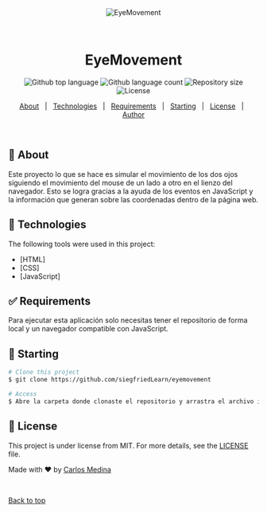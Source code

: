 <div align="center" id="top"> 
  <img src="./.github/app.gif" alt="EyeMovement" />

  &#xa0;

  <!-- <a href="https://eyemovement.netlify.app">Demo</a> -->
</div>

<h1 align="center">EyeMovement</h1>

<p align="center">
  <img alt="Github top language" src="https://img.shields.io/github/languages/top/siegfriedLearn/eyemovement?color=56BEB8">

  <img alt="Github language count" src="https://img.shields.io/github/languages/count/siegfriedLearn/eyemovement?color=56BEB8">

  <img alt="Repository size" src="https://img.shields.io/github/repo-size/siegfriedLearn/eyemovement?color=56BEB8">

  <img alt="License" src="https://img.shields.io/github/license/siegfriedLearn/eyemovement?color=56BEB8">

  <!-- <img alt="Github issues" src="https://img.shields.io/github/issues/siegfriedLearn/eyemovement?color=56BEB8" /> -->

  <!-- <img alt="Github forks" src="https://img.shields.io/github/forks/siegfriedLearn/eyemovement?color=56BEB8" /> -->

  <!-- <img alt="Github stars" src="https://img.shields.io/github/stars/siegfriedLearn/eyemovement?color=56BEB8" /> -->
</p>

<!-- Status -->

<!-- <h4 align="center"> 
	🚧  EyeMovement 🚀 Under construction...  🚧
</h4> 

<hr> -->

<p align="center">
  <a href="#dart-about">About</a> &#xa0; | &#xa0; 
  <a href="#rocket-technologies">Technologies</a> &#xa0; | &#xa0;
  <a href="#white_check_mark-requirements">Requirements</a> &#xa0; | &#xa0;
  <a href="#checkered_flag-starting">Starting</a> &#xa0; | &#xa0;
  <a href="#memo-license">License</a> &#xa0; | &#xa0;
  <a href="https://github.com/siegfriedLearn" target="_blank">Author</a>
</p>

<br>

## :dart: About ##

Este proyecto lo que se hace es simular el movimiento de los dos ojos siguiendo el movimiento del mouse de un lado a otro en el lienzo del navegador. Esto se logra gracias a la ayuda de los eventos en JavaScript y la información que generan sobre las coordenadas dentro de la página web. 


## :rocket: Technologies ##

The following tools were used in this project:

- [HTML]
- [CSS]
- [JavaScript]

## :white_check_mark: Requirements ##

Para ejecutar esta aplicación solo necesitas tener el repositorio de forma local y un navegador compatible con JavaScript.

## :checkered_flag: Starting ##

```bash
# Clone this project
$ git clone https://github.com/siegfriedLearn/eyemovement

# Access
$ Abre la carpeta donde clonaste el repositorio y arrastra el archivo index.html a tu navegador

```

## :memo: License ##

This project is under license from MIT. For more details, see the [LICENSE](LICENSE.md) file.


Made with :heart: by <a href="https://github.com/siegfriedLearn" target="_blank">Carlos Medina</a>

&#xa0;

<a href="#top">Back to top</a>
